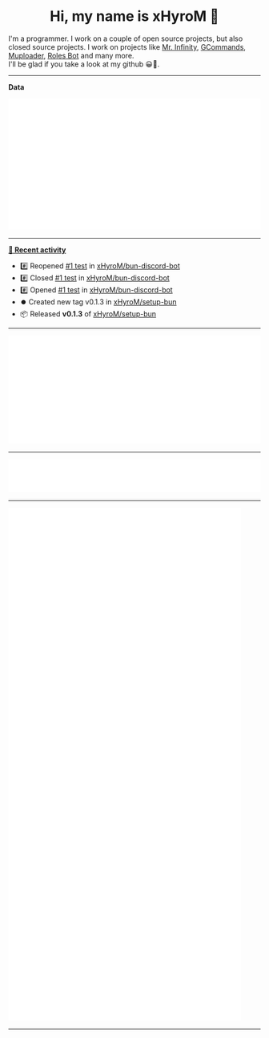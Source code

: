 <p align="center">
    <!-- <img src="https://avatars.githubusercontent.com/u/56601352" width="192" alt="hyro's pfp" /> -->
    <h1 align="center">Hi, my name is xHyroM 👋</h1>
</p>

I'm a programmer. I work on a couple of open source projects, but also closed source projects. I work on projects like [Mr. Infinity](https://discord.com/oauth2/authorize?client_id=720321585625694239&scope=bot%20applications.commands&permissions=8&redirect_uri=https://blobs.gq/imanager&prompt=consent&response_type=code), [GCommands](https://github.com/Garlic-Team/GCommands), [Muploader](https://github.com/xHyroM/Muploder), [Roles Bot](https://github.com/xHyroM/roles-bot) and many more.  
I'll be glad if you take a look at my github 😀👀.

___
**Data**

<img src="https://github.com/xHyroM/xHyroM/blob/master/.cache/base.svg">

___

**[📰 Recent activity](https://github.com/xHyroM)**
* #️⃣ Reopened [#1 test](https://github.com/xHyroM/bun-discord-bot/issues/1) in [xHyroM/bun-discord-bot](https://github.com/xHyroM/bun-discord-bot)
* #️⃣ Closed [#1 test](https://github.com/xHyroM/bun-discord-bot/issues/1) in [xHyroM/bun-discord-bot](https://github.com/xHyroM/bun-discord-bot)
* #️⃣ Opened [#1 test](https://github.com/xHyroM/bun-discord-bot/issues/1) in [xHyroM/bun-discord-bot](https://github.com/xHyroM/bun-discord-bot)
* ⏺️ Created new tag v0.1.3 in [xHyroM/setup-bun](https://github.com/xHyroM/setup-bun)
* 📦 Released **v0.1.3** of [xHyroM/setup-bun](https://github.com/xHyroM/setup-bun)


___

<img src="https://github.com/xHyroM/xHyroM/blob/master/.cache/isocalendar.svg">

___

<img src="https://github.com/xHyroM/xHyroM/blob/master/.cache/languages.svg">

___

<img src="https://github.com/xHyroM/xHyroM/blob/master/.cache/achievements.svg">

___
